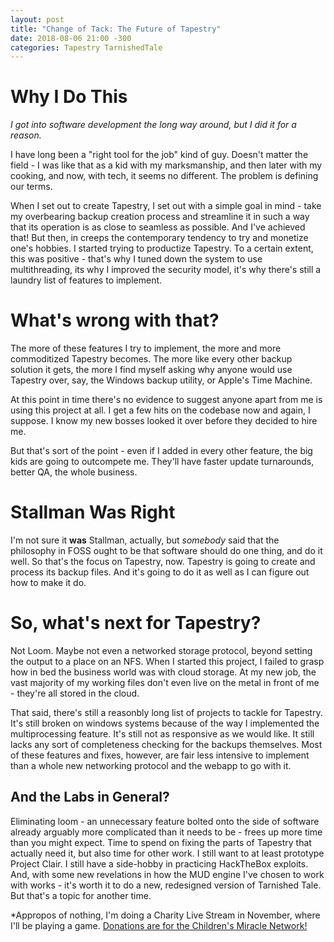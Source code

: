 ```yaml
---
layout: post
title: "Change of Tack: The Future of Tapestry"
date: 2018-08-06 21:00 -300
categories: Tapestry TarnishedTale
---
```


# Why I Do This
*I got into software development the long way around, but I did it for a reason.*

I have long been a "right tool for the job" kind of guy. Doesn't matter the field - I was like that as a kid with my marksmanship, and then later with my cooking, and now, with tech, it seems no different. The problem is defining our terms.

When I set out to create Tapestry, I set out with a simple goal in mind - take my overbearing backup creation process and streamline it in such a way that its operation is as close to seamless as possible. And I've achieved that! But then, in creeps the contemporary tendency to try and monetize one's hobbies. I started trying to productize Tapestry. To a certain extent, this was positive - that's why I tuned down the system to use multithreading, its why I improved the security model, it's why there's still a laundry list of features to implement.

# What's wrong with that?
The more of these features I try to implement, the more and more commoditized Tapestry becomes. The more like every other backup solution it gets, the more I find myself asking why anyone would use Tapestry over, say, the Windows backup utility, or Apple's Time Machine.

At this point in time there's no evidence to suggest anyone apart from me is using this project at all. I get a few hits on the codebase now and again, I suppose. I know my new bosses looked it over before they decided to hire me.

But that's sort of the point - even if I added in every other feature, the big kids are going to outcompete me. They'll have faster update turnarounds, better QA, the whole business.

# Stallman Was Right
I'm not sure it **was** Stallman, actually, but *somebody* said that the philosophy in FOSS ought to be that software should do one thing, and do it well. So that's the focus on Tapestry, now. Tapestry is going to create and process its backup files. And it's going to do it as well as I can figure out how to make it do.

# So, what's next for Tapestry?
Not Loom. Maybe not even a networked storage protocol, beyond setting the output to a place on an NFS. When I started this project, I failed to grasp how in bed the business world was with cloud storage. At my new job, the vast majority of my working files don't even live on the metal in front of me - they're all stored in the cloud.

That said, there's still a reasonbly long list of projects to tackle for Tapestry. It's still broken on windows systems because of the way I implemented the multiprocessing feature. It's still not as responsive as we would like. It still lacks any sort of completeness checking for the backups themselves. Most of these features and fixes, however, are fair less intensive to implement than a whole new networking protocol and the webapp to go with it.

## And the Labs in General?
Eliminating loom - an unnecessary feature bolted onto the side of software already arguably more complicated than it needs to be - frees up more time than you might expect. Time to spend on fixing the parts of Tapestry that actually need it, but also time for other work. I still want to at least prototype Project Clair. I still have a side-hobby in practicing HackTheBox exploits. And, with some new revelations in how the MUD engine I've chosen to work with works - it's worth it to do a new, redesigned version of Tarnished Tale. But that's a topic for another time.

*Appropos of nothing, I'm doing a Charity Live Stream in November, where I'll be playing a game. [Donations are for the Children's Miracle Network!](https://www.extra-life.org/index.cfm?fuseaction=donorDrive.participant&participantID=315996)